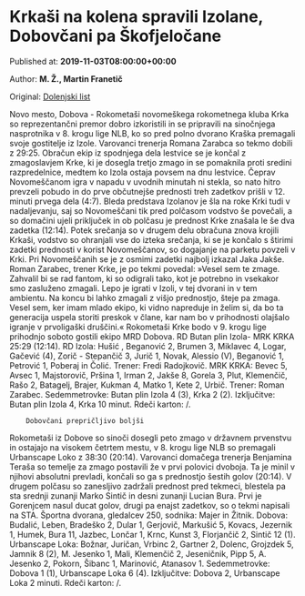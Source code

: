 
# Krkaši na kolena spravili Izolane, Dobovčani pa Škofjeločane

Published at: **2019-11-03T08:00:00+00:00**

Author: **M. Ž., Martin Franetič**

Original: [Dolenjski list](https://www.dolenjskilist.si/2019/11/03/227908/novice/novice_splosno/Krkasi_na_kolena_spravili_Izolane_Dobovcani_pa_Skofjelocane/)

Novo mesto, Dobova - Rokometaši novomeškega rokometnega kluba Krka so reprezentančni premor dobro izkoristili in se pripravili na sinočnjega nasprotnika v 8. krogu lige NLB, ko so pred polno dvorano Kraška premagali svoje gostitelje iz Izole. Varovanci trenerja Romana Zarabca so tekmo dobili z 29:25.
Obračun ekip iz spodnjega dela lestvice se je končal z zmagoslavjem Krke, ki je dosegla tretjo zmago in se pomaknila proti sredini razpredelnice, medtem ko Izola ostaja povsem na dnu lestvice. Čeprav Novomeščanom igra v napadu v uvodnih minutah ni stekla, so nato hitro prevzeli pobudo in do prve občutnejše prednosti treh zadetkov prišli v 12. minuti prvega dela (4:7). Bleda predstava Izolanov je šla na roke Krki tudi v nadaljevanju, saj so Novomeščani tik pred polčasom vodstvo še povečali, a so domačini ujeli priključek in ob polčasu je prednost Krke znašala le še dva zadetka (12:14). Potek srečanja so v drugem delu obračuna znova krojili Krkaši, vodstvo so ohranjali vse do izteka srečanja, ki se je končalo s štirimi zadetki prednosti v korist Novomeščanov, so dogajanje na parketu povzeli v Krki.
Pri Novomeščanih se je z osmimi zadetki najbolj izkazal Jaka Jakše.
Roman Zarabec, trener Krke, je po tekmi povedal: »Vesel sem te zmage. Zahvalil bi se rad fantom, ki so odigrali tako, kot je potrebno in vsekakor smo zasluženo zmagali. Lepo je igrati v Izoli, v tej dvorani in v tem ambientu. Na koncu bi lahko zmagali z višjo prednostjo, šteje pa zmaga. Vesel sem, ker imam mlado ekipo, ki vidno napreduje in želim si, da bo ta generacija uspela storiti preskok v člane, kar nam bo v prihodnosti olajšalo igranje v prvoligaški druščini.«
Rokometaši Krke bodo v 9. krogu lige prihodnjo soboto gostili ekipo MRD Dobova.
RD Butan plin Izola- MRK KRKA 25:29 (12:14).
RD Izola: Hušić , Beganović 2, Brumen 3, Miklavec 4, Logar, Gačević (4), Zorič - Stepančič 3, Jurič 1, Novak, Alessio (V), Beganović 1, Petrović 1, Poberaj in Čolić. Trener: Fredi Radojkovič.
MRK KRKA: Bevec 5, Avsec 1, Majstorovič, Pršina 1, Irman 2, Jakše 8, Gorela 3, Plut, Klemenčič, Rašo 2, Batagelj, Brajer, Kukman 4, Matko 1, Kete 2, Urbič. Trener: Roman Zarabec.
Sedemmetrovke: Butan plin Izola 4 (3), Krka 2 (2).
Izključitve: Butan plin Izola 4, Krka 10 minut.
Rdeči karton: /.

        Dobovčani prepričljivo boljši
      
Rokometaši iz Dobove so sinoči dosegli peto zmago v državnem prvenstvu in ostajajo na visokem četrtem mestu, v 8. krogu lige NLB so premagali Urbanscape Loko z 38:30 (20:14).
Varovanci domačega trenerja Benjamina Teraša so temelje za zmago postavili že v prvi polovici dvoboja. Ta je minil v njihovi absolutni prevladi, končali so ga s prednostjo šestih golov (20:14). V drugem polčasu so zanesljivo zadržali prednost pred tekmeci, blestela pa sta srednji zunanji Marko Sintič in desni zunanji Lucian Bura. Prvi je Gorenjcem nasul ducat golov, drugi pa enajst zadetkov, so o tekmi napisali na STA.
Športna dvorana, gledalcev 250, sodnika: Majer in Žitnik.
Dobova: Budalić, Leben, Bradeško 2, Dular 1, Gerjovič, Markušić 5, Kovacs, Jezernik 1, Humek, Bura 11, Jazbec, Lončar 1, Krnc, Kunst 3, Florjančič 2, Sintič 12 (1).
Urbanscape Loka: Božnar, Juričan, Vrbinc 2, Gartner 2, Dolenc, Grojzdek 5, Jamnik 8 (2), M. Jesenko 1, Mali, Klemenčič 2, Jeseničnik, Pipp 5, A. Jesenko 2, Pokorn, Šibanc 1, Marinović, Atanasov 1.
Sedemmetrovke: Dobova 1 (1), Urbanscape Loka 6 (4).
Izključitve: Dobova 2, Urbanscape Loka 2 minuti.
Rdeči karton: /.
